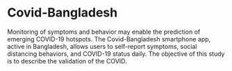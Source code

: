# Covid-Bangladesh
Monitoring of symptoms and behavior may enable the prediction of emerging COVID-19 hotspots. The Covid-Bangladesh smartphone app, active in Bangladesh, allows users to self-report symptoms, social distancing behaviors, and COVID-19 status daily. The objective of this study is to describe the validation of the COVID.
